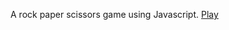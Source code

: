 A rock paper scissors game using Javascript. <a href="https://rock-paper-scissors-eta-sandy.vercel.app/" target="_blank">Play</a>
